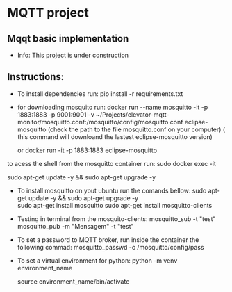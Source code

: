 # MQTT project

## Mqqt basic implementation

- Info: This project is under construction

## Instructions:

- To install dependencies run: pip install -r requirements.txt
- for downloading mosquito run: docker run --name mosquitto -it -p 1883:1883 -p 9001:9001 -v ~/Projects/elevator-mqtt-monitor/mosquitto.conf:/mosquitto/config/mosquitto.conf eclipse-mosquitto (check the path to the file mosquitto.conf on your computer) ( this command will downloand the lastest eclipse-mosquitto version)

  or
  docker run -it -p 1883:1883 eclipse-mosquitto

to acess the shell from the mosquitto container run: sudo docker exec -it <containerId or name>

sudo apt-get update -y && sudo apt-get upgrade -y

- To install mosquitto on yout ubuntu run the comands bellow:
  sudo apt-get update -y && sudo apt-get upgrade -y  
   sudo apt-get install mosquitto
  sudo apt-get install mosquitto-clients

- Testing in terminal from the mosquito-clients: mosquitto_sub -t "test"
  mosquitto_pub -m "Mensagem" -t "test"

- To set a password to MQTT broker, run inside the container the following commad: mosquitto_passwd -c /mosquitto/config/pass <username>

- To set a virtual environment for python:
  python -m venv environment_name

  source environment_name/bin/activate
